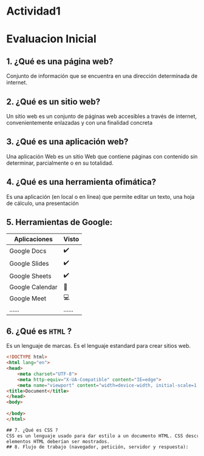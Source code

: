 # Actividad1
# Evaluacion Inicial
## 1. ¿Qué es una página web?
Conjunto de información que se encuentra en una dirección determinada de internet.
## 2. ¿Qué es un sitio web?
Un sitio web es un conjunto de páginas web accesibles a través de internet, convenientemente enlazadas y con una finalidad concreta
## 3. ¿Qué es una aplicación web?
Una aplicación Web es un sitio Web que contiene páginas con contenido sin determinar, parcialmente o en su totalidad.
## 4. ¿Qué es una herramienta ofimática?
Es una aplicación (en local o en linea) que permite editar un texto, una hoja de cálculo, una
presentación
## 5. Herramientas de Google:
| Aplicaciones | Visto |
| ------------ | ----- |
| Google Docs |  ✔️ |
| Google Slides | ✔️ |
| Google Sheets | ✔️ |
| Google Calendar | 📅 |
| Google Meet |  💻  |
| ...... | ...... |
## 6. ¿Qué es ```HTML``` ?
Es un lenguaje de marcas. Es el lenguaje estandard para crear sitios web.




```html
<!DOCTYPE html>
<html lang="en">
<head>
    <meta charset="UTF-8">
    <meta http-equiv="X-UA-Compatible" content="IE=edge">
    <meta name="viewport" content="width=device-width, initial-scale=1.0">
<title>Document</title>
</head>
<body>
  
</body>
</html>

## 7. ¿Qué es CSS ?
CSS es un lenguaje usado para dar estilo a un documento HTML. CSS describe como los
elementos HTML deberían ser mostrados.
## 8. Flujo de trabajo (navegador, petición, servidor y respuesta):

